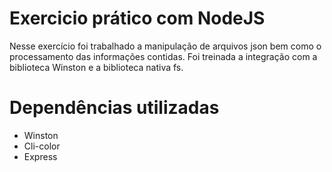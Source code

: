 # Exercicio prático com NodeJS

Nesse exercício foi trabalhado a manipulação de arquivos json bem como o processamento das informações contidas. 
Foi treinada a integração com a biblioteca Winston e a biblioteca nativa fs. 

# Dependências utilizadas
  - Winston
  - Cli-color
  - Express
 
